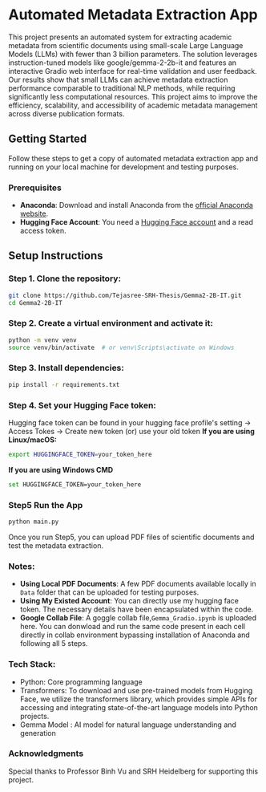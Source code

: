 # Automated Metadata Extraction App

This project presents an automated system for extracting academic metadata from scientific documents using small-scale Large Language Models (LLMs) with fewer than 3 billion parameters. The solution leverages instruction-tuned models like google/gemma-2-2b-it and features an interactive Gradio web interface for real-time validation and user feedback. Our results show that small LLMs can achieve metadata extraction performance comparable to traditional NLP methods, while requiring significantly less computational resources. This project aims to improve the efficiency, scalability, and accessibility of academic metadata management across diverse publication formats.

## Getting Started
Follow these steps to get a copy of automated metadata extraction app and running on your local machine for development and testing purposes.

### Prerequisites
- **Anaconda**: Download and install Anaconda from the [official Anaconda website](https://www.anaconda.com/products/individual).
- **Hugging Face Account**: You need a [Hugging Face account](https://huggingface.co/) and a read access token.
    
## Setup Instructions

### Step 1. Clone the repository:
```bash
git clone https://github.com/Tejasree-SRH-Thesis/Gemma2-2B-IT.git
cd Gemma2-2B-IT
```

### Step 2. Create a virtual environment and activate it:
```bash
python -m venv venv
source venv/bin/activate  # or venv\Scripts\activate on Windows
```

### Step 3. Install dependencies:
```bash
pip install -r requirements.txt
```

### Step 4. Set your Hugging Face token:
Hugging face token can be found in your hugging face profile's setting -> Access Tokes -> Create new token (or) use your old token
**If you are using Linux/macOS:**
```bash
export HUGGINGFACE_TOKEN=your_token_here
```
**If you are using Windows CMD**
```bash
set HUGGINGFACE_TOKEN=your_token_here
```
### Step5 Run the App

```bash
python main.py
```
Once you run Step5, you can upload PDF files of scientific documents and test the metadata extraction.

### Notes:
- **Using Local PDF Documents**:
  A few PDF documents available locally in `Data` folder that can be uploaded for testing purposes.
- **Using My Existed Account**:
  You can directly use my hugging face token. The necessary details have been encapsulated within the code.
- **Google Collab File**:
  A goggle collab file,`Gemma_Gradio.ipynb` is uploaded here. You can donwload and run the same code present in each cell directly in collab environment bypassing installation of Anaconda and following all 5 steps. 
  
### Tech Stack:
- Python: Core programming language
- Transformers: To download and use pre-trained models from Hugging Face, we utilize the transformers library, which provides simple APIs for accessing and integrating state-of-the-art language models into Python projects.
- Gemma Model : AI model for natural language understanding and generation

### Acknowledgments
Special thanks to Professor Binh Vu and SRH Heidelberg for supporting this project.
